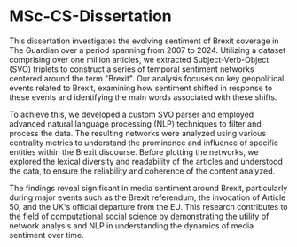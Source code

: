 # MSc-CS-Dissertation

This dissertation investigates the evolving sentiment of Brexit coverage in The Guardian over a period spanning from 2007 to 2024. Utilizing a dataset comprising over one million articles, we extracted Subject-Verb-Object (SVO) triplets to construct a series of temporal sentiment networks centered around the term "Brexit". Our analysis focuses on key geopolitical events related to Brexit, examining how sentiment shifted in response to these events and identifying the main words associated with these shifts.

To achieve this, we developed a custom SVO parser and employed advanced natural language processing (NLP) techniques to filter and process the data. The resulting networks were analyzed using various centrality metrics to understand the prominence and influence of specific entities within the Brexit discourse. Before plotting the networks, we explored the lexical diversity and readability of the articles and understood the data, to ensure the reliability and coherence of the content analyzed.

The findings reveal significant in media sentiment around Brexit, particularly during major events such as the Brexit referendum, the invocation of Article 50, and the UK's official departure from the EU. This research contributes to the field of computational social science by demonstrating the utility of network analysis and NLP in understanding the dynamics of media sentiment over time.
